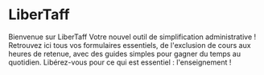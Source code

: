 ﻿# LiberTaff
Bienvenue sur LiberTaff 
Votre nouvel outil de simplification administrative ! Retrouvez ici tous vos formulaires essentiels, de l'exclusion de cours aux heures de retenue, avec des guides simples pour gagner du temps au quotidien. 
Libérez-vous pour ce qui est essentiel : l'enseignement !
